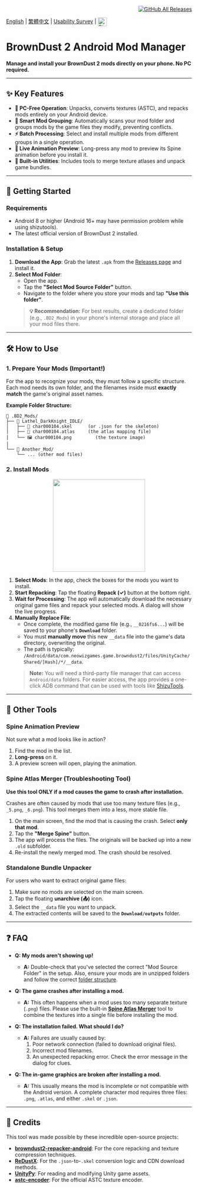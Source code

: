 <p align="right">
  <a href="https://github.com/Ark-Repoleved/BDroid_X/releases">
    <img src="https://img.shields.io/github/downloads/Ark-Repoleved/BDroid_X/total" alt="GitHub All Releases">
  </a>
</p>

[English](./README.md) | [繁體中文](./README.zh-TW.md) | [Usability Survey](https://github.com/Ark-Repoleved/bd2-android-mod-manager/discussions/5) | <a href="https://ko-fi.com/issekisaji">
    <img alt="Static Badge" align="top" src="https://raw.githubusercontent.com/Ark-Repoleved/bd2-android-mod-manager/refs/heads/main/.github/sparkle-mug.gif" height="24">
</a>

# BrownDust 2 Android Mod Manager

**Manage and install your BrownDust 2 mods directly on your phone. No PC required.**

---

## ✨ Key Features

*   **📱 PC-Free Operation**: Unpacks, converts textures (ASTC), and repacks mods entirely on your Android device.
*   **🧠 Smart Mod Grouping**: Automatically scans your mod folder and groups mods by the game files they modify, preventing conflicts.
*   **⚡ Batch Processing**: Select and install multiple mods from different groups in a single operation.
*   **👀 Live Animation Preview**: Long-press any mod to preview its Spine animation before you install it.
*   **🔧 Built-in Utilities**: Includes tools to merge texture atlases and unpack game bundles.

---

## 🚀 Getting Started

### Requirements
*   Android 8 or higher (Android 16+ may have permission problem while using shizutools).
*   The latest official version of BrownDust 2 installed.

### Installation & Setup

1.  **Download the App**: Grab the latest `.apk` from the [Releases page](https://github.com/Ark-Repoleved/bd2-android-mod-manager/releases) and install it.
2.  **Select Mod Folder**:
    *   Open the app.
    *   Tap the **"Select Mod Source Folder"** button.
    *   Navigate to the folder where you store your mods and tap **"Use this folder"**.
    > **💡 Recommendation:** For best results, create a dedicated folder (e.g., `.BD2_Mods`) in your phone's internal storage and place all your mod files there.

---

## 🛠️ How to Use

### 1. Prepare Your Mods (Important!)

For the app to recognize your mods, they must follow a specific structure. Each mod needs its own folder, and the filenames inside must **exactly match** the game's original asset names.

**Example Folder Structure:**
```
📁 .BD2_Mods/
├── 📁 Lathel_DarkKnight_IDLE/
│   ├── 📄 char000104.skel      (or .json for the skeleton)
│   ├── 📄 char000104.atlas     (the atlas mapping file)
│   └── 🖼️ char000104.png         (the texture image)
│
└── 📁 Another_Mod/
    └── ... (other mod files)
```

### 2. Install Mods

<p align="center">
  <img src="https://raw.githubusercontent.com/Ark-Repoleved/bd2-android-mod-manager/main/guide_video.gif" width="250">
</p>

1.  **Select Mods**: In the app, check the boxes for the mods you want to install.
2.  **Start Repacking**: Tap the floating **Repack (✓)** button at the bottom right.
3.  **Wait for Processing**: The app will automatically download the necessary original game files and repack your selected mods. A dialog will show the live progress.
4.  **Manually Replace File**:
    *   Once complete, the modified game file (e.g., `__0216fs6...`) will be saved to your phone's **`Download`** folder.
    *   You must **manually move** this new `__data` file into the game's data directory, overwriting the original.
    *   The path is typically: `/Android/data/com.neowizgames.game.browndust2/files/UnityCache/Shared/[Hash]/*/__data`.
    > **Note:** You will need a third-party file manager that can access `Android/data` folders. For easier access, the app provides a one-click ADB command that can be used with tools like [ShizuTools](https://github.com/legendsayantan/ShizuTools).

---

## 🔧 Other Tools

### Spine Animation Preview
Not sure what a mod looks like in action?
1.  Find the mod in the list.
2.  **Long-press** on it.
3.  A preview screen will open, playing the animation.

### Spine Atlas Merger (Troubleshooting Tool)
**Use this tool ONLY if a mod causes the game to crash after installation.** 

Crashes are often caused by mods that use too many texture files (e.g., `_5.png`, `_6.png`). This tool merges them into a less, more stable file.
1.  On the main screen, find the mod that is causing the crash. Select **only that mod**.
2.  Tap the **"Merge Spine"** button.
3.  The app will process the files. The originals will be backed up into a new `.old` subfolder.
4.  Re-install the newly merged mod. The crash should be resolved.

### Standalone Bundle Unpacker
For users who want to extract original game files:
1.  Make sure no mods are selected on the main screen.
2.  Tap the floating **unarchive (📤)** icon.
3.  Select the `__data` file you want to unpack.
4.  The extracted contents will be saved to the **`Download/outputs`** folder.

---

## ❓ FAQ

*   **Q: My mods aren't showing up!**
    *   **A:** Double-check that you've selected the correct "Mod Source Folder" in the setup. Also, ensure your mods are in unzipped folders and follow the correct [folder structure](#1-prepare-your-mods-important).

*   **Q: The game crashes after installing a mod.**
    *   **A:** This often happens when a mod uses too many separate texture (`.png`) files. Please use the built-in **[Spine Atlas Merger](#spine-atlas-merger-troubleshooting-tool)** tool to combine the textures into a single file before installing the mod.

*   **Q: The installation failed. What should I do?**
    *   **A:** Failures are usually caused by:
        1.  Poor network connection (failed to download original files).
        2.  Incorrect mod filenames.
        3.  An unexpected repacking error.
        Check the error message in the dialog for clues.

*   **Q: The in-game graphics are broken after installing a mod.**
    *   **A:** This usually means the mod is incomplete or not compatible with the Android version. A complete character mod requires three files: `.png`, `.atlas`, and either `.skel` or `.json`.

---

## 🙏 Credits

This tool was made possible by these incredible open-source projects:

*   **[browndust2-repacker-android](https://codeberg.org/kxdekxde/browndust2-repacker-android)**: For the core repacking and texture compression techniques.
*   **[ReDustX](https://github.com/Jelosus2/ReDustX)**: For the `.json`-to-`.skel` conversion logic and CDN download methods.
*   **[UnityPy](https://github.com/K0lb3/UnityPy)**: For reading and modifying Unity game assets.
*   **[astc-encoder](https://github.com/ARM-software/astc-encoder)**: For the official ASTC texture encoder.
